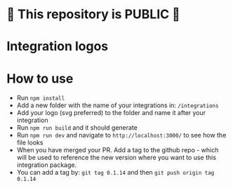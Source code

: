 # 🚨 This repository is PUBLIC 🚨

# Integration logos

# How to use

- Run `npm install`
- Add a new folder with the name of your integrations in: `/integrations`
- Add your logo (svg preferred) to the folder and name it after your integration
- Run `npm run build` and it should generate
- Run `npm run dev` and navigate to `http://localhost:3000/` to see how the file looks
- When you have merged your PR. Add a tag to the github repo - which will be used to reference the new version where you want to use this integration package.
- You can add a tag by: `git tag 0.1.14` and then `git push origin tag 0.1.14`
